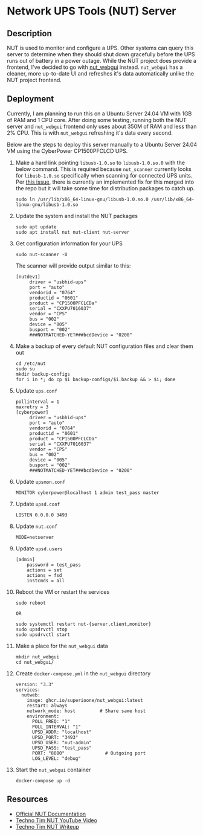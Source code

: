 # Network UPS Tools (NUT) Server

## Description
NUT is used to monitor and configure a UPS. Other systems can query this server to determine when they should shut down gracefully before the UPS runs out of battery in a power outage. While the NUT project does provide a frontend, I've decided to go with [nut_webgui](https://github.com/SuperioOne/nut_webgui) instead. `nut_webgui` has a cleaner, more up-to-date UI and refreshes it's data automatically unlike the NUT project frontend.

## Deployment
Currently, I am planning to run this on a Ubuntu Server 24.04 VM with 1GB of RAM and 1 CPU core. After doing some testing, running both the NUT server and `nut_webgui` frontend only uses about 350M of RAM and less than 2% CPU. This is with `nut_webgui` refreshing it's data every second.

Below are the steps to deploy this server manually to a Ubuntu Server 24.04 VM using the CyberPower CP1500PFCLCD UPS.
1. Make a hard link pointing `libusb-1.0.so` to `libusb-1.0.so.0` with the below command. This is required because `nut_scanner` currently looks for `libusb-1.0.so` specifically when scanning for connected UPS units. Per [this issue](https://github.com/networkupstools/nut/issues/2431), there is currently an implemented fix for this merged into the repo but it will take some time for distribution packages to catch up.
    ```
    sudo ln /usr/lib/x86_64-linux-gnu/libusb-1.0.so.0 /usr/lib/x86_64-linux-gnu/libusb-1.0.so
    ```
2. Update the system and install the NUT packages
   ```
   sudo apt update
   sudo apt install nut nut-client nut-server
   ```
3. Get configuration information for your UPS
   ```
   sudo nut-scanner -U
   ```
   The scanner will provide output similar to this:
   ```
   [nutdev1]
        driver = "usbhid-ups"
        port = "auto"
        vendorid = "0764"
        productid = "0601"
        product = "CP1500PFCLCDa"
        serial = "CXXPU7016037"
        vendor = "CPS"
        bus = "002"
        device = "005"
        busport = "002"
        ###NOTMATCHED-YET###bcdDevice = "0200"
   ```
4. Make a backup of every default NUT configuration files and clear them out
   ```
   cd /etc/nut
   sudo su
   mkdir backup-configs
   for i in *; do cp $i backup-configs/$i.backup && > $i; done
   ```
5. Update `ups.conf`
   ```
   pollinterval = 1
   maxretry = 3
   [cyberpower]
        driver = "usbhid-ups"
        port = "auto"
        vendorid = "0764"
        productid = "0601"
        product = "CP1500PFCLCDa"
        serial = "CXXPU7016037"
        vendor = "CPS"
        bus = "002"
        device = "005"
        busport = "002"
        ###NOTMATCHED-YET###bcdDevice = "0200"
   ```
6. Update `upsmon.conf`
   ```
   MONITOR cyberpower@localhost 1 admin test_pass master
   ```
7. Update `upsd.conf`
   ```
   LISTEN 0.0.0.0 3493
   ```
8. Update `nut.conf`
   ```
   MODE=netserver
   ```
9. Update `upsd.users`
    ```
    [admin]
        password = test_pass
        actions = set
        actions = fsd
        instcmds = all
    ```
10. Reboot the VM or restart the services
    ```
    sudo reboot

    OR

    sudo systemctl restart nut-{server,client,monitor}
    sudo upsdrvctl stop
    sudo upsdrvctl start
    ```
11. Make a place for the `nut_webgui` data
    ```
    mkdir nut_webgui
    cd nut_webgui/
    ```
12. Create `docker-compose.yml` in the `nut_webgui` directory
    ```
    version: "3.3"
    services:
      nutweb:
        image: ghcr.io/superioone/nut_webgui:latest
        restart: always
        network_mode: host         # Share same host
        environment:
          POLL_FREQ: "1"
          POLL_INTERVAL: "1"
          UPSD_ADDR: "localhost"
          UPSD_PORT: "3493"
          UPSD_USER: "nut-admin"
          UPSD_PASS: "test_pass"
          PORT: "8080"               # Outgoing port
          LOG_LEVEL: "debug"
    ```
13. Start the `nut_webgui` container
    ```
    docker-compose up -d
    ```

## Resources
 - [Official NUT Documentation](https://networkupstools.org/documentation.html)
 - [Techno Tim NUT YouTube Video](https://www.youtube.com/watch?v=vyBP7wpN72c)
 - [Techno Tim NUT Writeup](https://technotim.live/posts/NUT-server-guide/)